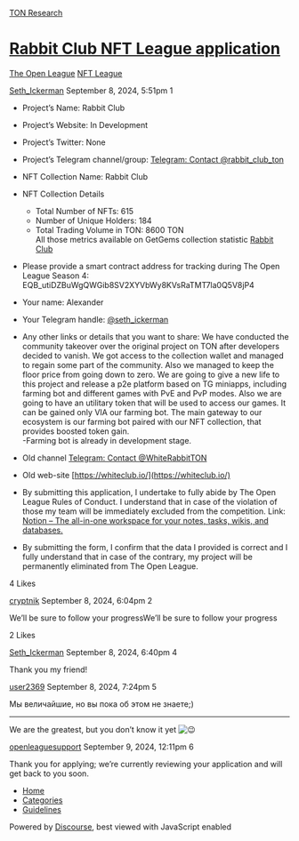 [TON Research](/)

# [Rabbit Club NFT League application](/t/rabbit-club-nft-league-application/32476)

[The Open League](/c/the-open-league/nft-battle/62)  [NFT League](/c/the-open-league/nft-battle/62) 

    

[Seth\_Ickerman](https://tonresear.ch/u/Seth_Ickerman)  September 8, 2024, 5:51pm  1

*   Project’s Name: Rabbit Club
    
*   Project’s Website: In Development
    
*   Project’s Twitter: None
    
*   Project’s Telegram channel/group: [Telegram: Contact @rabbit\_club\_ton](https://t.me/rabbit_club_ton)
    
*   NFT Collection Name: Rabbit Club
    
*   NFT Collection Details
    
    *   Total Number of NFTs: 615
    *   Number of Unique Holders: 184
    *   Total Trading Volume in TON: 8600 TON  
        All those metrics available on GetGems collection statistic [Rabbit Club](https://getgems.io/whiteclub)
*   Please provide a smart contract address for tracking during The Open League Season 4: EQB\_utiDZBuWgQWGib8SV2XYVbWy8KVsRaTMT7la0Q5V8jP4
    
*   Your name: Alexander
    
*   Your Telegram handle: [@seth\_ickerman](/u/seth_ickerman)
    
*   Any other links or details that you want to share: We have conducted the community takeover over the original project on TON after developers decided to vanish. We got access to the collection wallet and managed to regain some part of the community. Also we managed to keep the floor price from going down to zero. We are going to give a new life to this project and release a p2e platform based on TG miniapps, including farming bot and different games with PvE and PvP modes. Also we are going to have an utilitary token that will be used to access our games. It can be gained only VIA our farming bot. The main gateway to our ecosystem is our farming bot paired with our NFT collection, that provides boosted token gain.  
    \-Farming bot is already in development stage.
    
*   Old channel [Telegram: Contact @WhiteRabbitTON](https://t.me/WhiteRabbitTON)
    
*   Old web-site [https://whiteclub.io/](https://whiteclub.io/)
    
*   By submitting this application, I undertake to fully abide by The Open League Rules of Conduct. I understand that in case of the violation of those my team will be immediately excluded from the competition. Link: [Notion – The all-in-one workspace for your notes, tasks, wikis, and databases.](https://ton-org.notion.site/The-Open-League-Rules-of-Conduct-04f4a0fedf1a401687075f5efd83de68)
    
*   By submitting the form, I confirm that the data I provided is correct and I fully understand that in case of the contrary, my project will be permanently eliminated from The Open League.
    

  4 Likes

[cryptnik](https://tonresear.ch/u/cryptnik) September 8, 2024, 6:04pm  2

We’ll be sure to follow your progressWe’ll be sure to follow your progress

  2 Likes

[Seth\_Ickerman](https://tonresear.ch/u/Seth_Ickerman) September 8, 2024, 6:40pm  4

Thank you my friend!

 

[user2369](https://tonresear.ch/u/user2369) September 8, 2024, 7:24pm  5

Мы величайшие, но вы пока об этом не знаете;)

* * *

We are the greatest, but you don’t know it yet ![:wink:](https://tonresear.ch/images/emoji/twitter/wink.png?v=12 ":wink:")

 

[openleaguesupport](https://tonresear.ch/u/openleaguesupport) September 9, 2024, 12:11pm  6

Thank you for applying; we’re currently reviewing your application and will get back to you soon.

 

*   [Home](/)
*   [Categories](/categories)
*   [Guidelines](/guidelines)

Powered by [Discourse](https://www.discourse.org), best viewed with JavaScript enabled